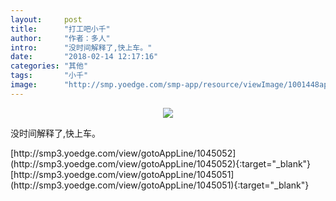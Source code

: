 ```yaml
---
layout:     post
title:      "打工吧小千"
author:     "作者：多人"
intro:      "没时间解释了,快上车。"
date:       "2018-02-14 12:17:16"
categories: "其他"
tags:       "小千"
image:      "http://smp.yoedge.com/smp-app/resource/viewImage/1001448appline.png"
---
```

<div style="text-align: center">
<p><img src="http://smp.yoedge.com/smp-app/resource/viewImage/1001448appline.png"/></p>
</div>
<p class="post-meta">
<span>没时间解释了,快上车。</span>
</p>
[http://smp3.yoedge.com/view/gotoAppLine/1045052](http://smp3.yoedge.com/view/gotoAppLine/1045052){:target="_blank"}
[http://smp3.yoedge.com/view/gotoAppLine/1045051](http://smp3.yoedge.com/view/gotoAppLine/1045051){:target="_blank"}


